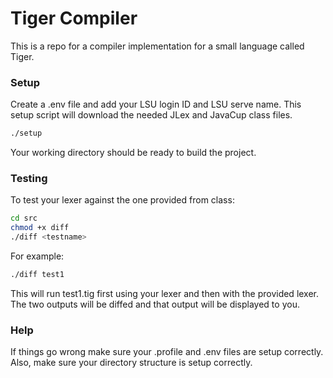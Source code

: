 # Tiger Compiler

This is a repo for a compiler implementation for a small language called Tiger.

### Setup

Create a .env file and add your LSU login ID and LSU serve name.
This setup script will download the needed JLex and JavaCup class files.
```bash
./setup
```
Your working directory should be ready to build the project.

### Testing

To test your lexer against the one provided from class:
```bash
cd src
chmod +x diff
./diff <testname>
```
For example:
```bash
./diff test1
```
This will run test1.tig first using your lexer and then with the provided lexer.
The two outputs will be diffed and that output will be displayed to you.

### Help

If things go wrong make sure your .profile and .env files are setup correctly.
Also, make sure your directory structure is setup correctly.
